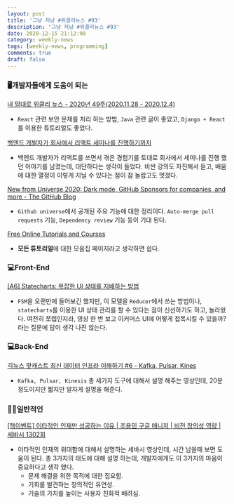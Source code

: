 ```yaml
---
layout: post
title: '그냥 저냥 #위클리뉴스 #93'
description: '그냥 저냥 #위클리뉴스 #93'
date: 2020-12-15 21:12:90
category: weekly-news
tags: [weekly-news, programming]
comments: true
draft: false
---
```


### 🖥개발자들에게 도움이 되는

[내 맘대로 위클리 뉴스 - 2020년 49주(2020.11.28 - 2020.12.4)](https://www.sangkon.com/sigamdream_weekly_2020_49/)

- `React` 관련 보안 문제를 처리 하는 방법, `Java` 관련 글이 좋았고, `Django + React`를 이용한 튜토리얼도 좋았다.

[백엔드 개발자가 회사에서 리액트 세미나를 진행하기까지](https://sogoagain.github.io/2020/12/11/%EB%B0%B1%EC%97%94%EB%93%9C-%EA%B0%9C%EB%B0%9C%EC%9E%90%EA%B0%80-%ED%9A%8C%EC%82%AC%EC%97%90%EC%84%9C-%EB%A6%AC%EC%95%A1%ED%8A%B8-%EC%84%B8%EB%AF%B8%EB%82%98%EB%A5%BC-%EC%A7%84%ED%96%89%ED%95%98%EA%B8%B0%EA%B9%8C%EC%A7%80/)

- 백엔드 개발자가 리액트를 쓰면서 겪은 경험기를 토대로 회사에서 세미나를 진행 했던 이야기를 남겼는데, 대단하다는 생각이 들었다. 비싼 강의도 자진해서 듣고, 배움에 대한 열정이 이렇게 지닐 수 있다는 점이 참 놀랍고도 멋졌다.

[New from Universe 2020: Dark mode, GitHub Sponsors for companies, and more - The GitHub Blog](https://github.blog/2020-12-08-new-from-universe-2020-dark-mode-github-sponsors-for-companies-and-more/)

- `Github universe`에서 공개된 주요 기능에 대한 정리이다. `Auto-merge pull requests` 기능, `Dependency review` 기능 등이 기대 된다.

[Free Online Tutorials and Courses](https://www.tutorialspoint.com/tutorialslibrary.htm)

- **모든 튜토리얼**에 대한 모음집 페이지라고 생각하면 쉽다.

### 💻Front-End

[[A6] Statecharts: 복잡한 UI 상태를 지배하는 방법](https://www.youtube.com/watch?v=Hv_PhrfwerQ&feature=youtu.be)

- `FSM`을 오랜만에 들어보긴 했지만, 이 모델을 `Reducer`에서 쓰는 방법이나, `statecharts`를 이용한 UI 상태 관리를 할 수 있다는 점이 신선하기도 하고, 놀라웠다. 여전히 쪼렙인지라, 영상 한 번 보고 이커머스 UI에 어떻게 접목시킬 수 있을까? 라는 질문에 답이 생각 나진 않는다.

### 💻Back-End

[긱뉴스 팟캐스트 최신 데이터 인프라 이해하기 #6 - Kafka, Pulsar, Kines](https://news.hada.io/podcast/data_infra_6_kafka_pulsar_kinesis)

- `Kafka, Pulsar, Kinesis` 총 세가지 도구에 대해서 설명 해주는 영상인데, 20분정도이지만 짧지만 알차게 설명을 해준다.

### 👍🏻일반적인

[[책이벤트] 이타적인 인재만 성공하는 이유 | 조용민 구글 매니저 | 비전 창의성 역량 | 세바시 1302회](https://www.youtube.com/watch?v=5q9zIgylu1E)

- 이타적인 인재의 위대함에 대해서 설명하는 세바시 영상인데, 시간 남을때 보면 도움이 된다. 총 3가지의 태도에 대해 설명 하는데, 개발자에게도 이 3가지의 마음이 중요하다고 생각 했다.
  - 문제 해결을 위한 목적에 대한 집요함.
  - 기회를 발견하는 창의적인 유연성.
  - 기술의 가치를 높이는 사용자 친화적 배려심.
